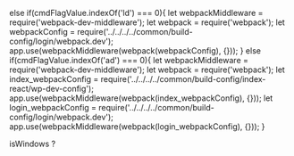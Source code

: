 else if(cmdFlagValue.indexOf('ld') === 0){
  let webpackMiddleware = require('webpack-dev-middleware');
  let webpack = require('webpack');
  let webpackConfig = require('../../../../common/build-config/login/webpack.dev');
  app.use(webpackMiddleware(webpack(webpackConfig), {}));
} else if(cmdFlagValue.indexOf('ad') === 0){
  let webpackMiddleware = require('webpack-dev-middleware');
  let webpack = require('webpack');
  let index_webpackConfig = require('../../../../common/build-config/index-react/wp-dev-config');
  app.use(webpackMiddleware(webpack(index_webpackConfig), {}));
  let login_webpackConfig = require('../../../../common/build-config/login/webpack.dev');
  app.use(webpackMiddleware(webpack(login_webpackConfig), {}));
}

isWindows ?